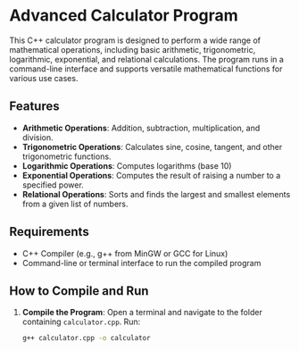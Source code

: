 # Advanced Calculator Program

This C++ calculator program is designed to perform a wide range of mathematical operations, including basic arithmetic, trigonometric, logarithmic, exponential, and relational calculations. The program runs in a command-line interface and supports versatile mathematical functions for various use cases.

## Features

- **Arithmetic Operations**: Addition, subtraction, multiplication, and division.
- **Trigonometric Operations**: Calculates sine, cosine, tangent, and other trigonometric functions.
- **Logarithmic Operations**: Computes logarithms (base 10)
- **Exponential Operations**: Computes the result of raising a number to a specified power.
- **Relational Operations**: Sorts and finds the largest and smallest elements from a given list of numbers.

## Requirements

- C++ Compiler (e.g., g++ from MinGW or GCC for Linux)
- Command-line or terminal interface to run the compiled program

## How to Compile and Run

1. **Compile the Program**:
   Open a terminal and navigate to the folder containing `calculator.cpp`. Run:
   ```bash
   g++ calculator.cpp -o calculator
